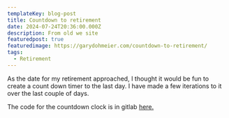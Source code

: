 ```yaml
---
templateKey: blog-post
title: Countdown to retirement
date: 2024-07-24T20:36:00.000Z
description: From old we site
featuredpost: true
featuredimage: https://garydohmeier.com/countdown-to-retirement/
tags:
  - Retirement
---
```

As the date for my retirement approached, I thought it would be fun to create a count down timer to the last day.  I have made a few iterations to it over the last couple of days.  



The code for the countdown clock is in gitlab [here.](https://gitlab.com/gdohmeier/countdown?ref=dohmeier.dyndns.info)
